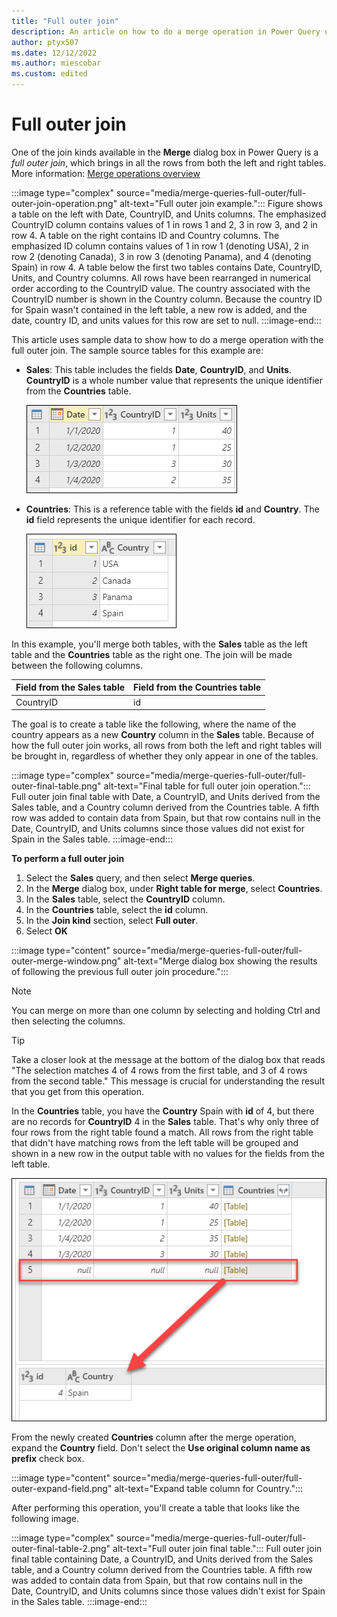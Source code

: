 ```yaml
---
title: "Full outer join"
description: An article on how to do a merge operation in Power Query using the full outer join kind. 
author: ptyx507
ms.date: 12/12/2022
ms.author: miescobar
ms.custom: edited
---
```


# Full outer join

One of the join kinds available in the **Merge** dialog box in Power Query is a *full outer join*, which brings in all the rows from both the left and right tables. More information: [Merge operations overview](merge-queries-overview.md)

:::image type="complex" source="media/merge-queries-full-outer/full-outer-join-operation.png" alt-text="Full outer join example.":::
   Figure shows a table on the left with Date, CountryID, and Units columns. The emphasized CountryID column contains values of 1 in rows 1 and 2, 3 in row 3, and 2 in row 4. A table on the right contains ID and Country columns. The emphasized ID column contains values of 1 in row 1 (denoting USA), 2 in row 2 (denoting Canada), 3 in row 3 (denoting Panama), and 4 (denoting Spain) in row 4. A table below the first two tables contains Date, CountryID, Units, and Country columns. All rows have been rearranged in numerical order according to the CountryID value. The country associated with the CountryID number is shown in the Country column. Because the country ID for Spain wasn't contained in the left table, a new row is added, and the date, country ID, and units values for this row are set to null.
:::image-end:::

This article uses sample data to show how to do a merge operation with the full outer join. The sample source tables for this example are:

* **Sales**: This table includes the fields **Date**, **CountryID**, and **Units**. **CountryID** is a whole number value that represents the unique identifier from the **Countries** table.

   ![Sales table containing Date, CountryID, and Units columns, with CountryID set to 1 in rows 1 and 2, 3 in row 3, and 2 in row 4.](media/merge-queries-full-outer/full-outer-join-sales-table.png "Sales table containing Date, CountryID, and Units columns, with the CountryID set to 1 in rows 1 and 2, 3 in row 3, and 2 in row 4")

* **Countries**: This is a reference table with the fields **id** and **Country**. The **id** field represents the unique identifier for each record.

   ![Countries table containing id and Country columns, with id set to 1 in row 1, 2 in row 2, 3 in row 3, and 4 in row 4.](media/merge-queries-full-outer/full-outer-join-countries-table.png "Countries table containing id and Country columns, with id set to 1 in row 1, 2 in row 2, 3 in row 3, and 4 in row 4")

In this example, you'll merge both tables, with the **Sales** table as the left table and the **Countries** table as the right one. The join will be made between the following columns.

|Field from the Sales table| Field from the Countries table|
|-----------|------------------|
|CountryID|id|

The goal is to create a table like the following, where the name of the country appears as a new **Country** column in the **Sales** table. Because of how the full outer join works, all rows from both the left and right tables will be brought in, regardless of whether they only appear in one of the tables.

:::image type="complex" source="media/merge-queries-full-outer/full-outer-final-table.png" alt-text="Final table for full outer join operation.":::
   Full outer join final table with Date, a CountryID, and Units derived from the Sales table, and a Country column derived from the Countries table. A fifth row was added to contain data from Spain, but that row contains null in the Date, CountryID, and Units columns since those values did not exist for Spain in the Sales table.
:::image-end:::

<!--markdownlint-disable MD036-->
**To perform a full outer join**
<!--markdownlint-enable MD036-->
1. Select the **Sales** query, and then select **Merge queries**.
2. In the **Merge** dialog box, under **Right table for merge**, select **Countries**.
3. In the **Sales** table, select the **CountryID** column.
4. In the **Countries** table, select the **id** column.
5. In the **Join kind** section, select **Full outer**.
6. Select **OK**

:::image type="content" source="media/merge-queries-full-outer/full-outer-merge-window.png" alt-text="Merge dialog box showing the results of following the previous full outer join procedure.":::

>[!NOTE]
>You can merge on more than one column by selecting and holding Ctrl and then selecting the columns.

>[!TIP]
>Take a closer look at the message at the bottom of the dialog box that reads "The selection matches 4 of 4 rows from the first table, and 3 of 4 rows from the second table." This message is crucial for understanding the result that you get from this operation.

In the **Countries** table, you have the **Country** Spain with **id** of 4, but there are no records for **CountryID** 4 in the **Sales** table. That's why only three of four rows from the right table found a match. All rows from the right table that didn't have matching rows from the left table will be grouped and shown in a new row in the output table with no values for the fields from the left table.

![No matching rows for Spain on left table for full outer join, so the Date CountryID and Units values for Spain are set to null.](media/merge-queries-full-outer/full-outer-no-matching-rows.png "No matching rows for Spain on left table for full outer join, so the Date CountryID and Units values for Spain are set to null")

From the newly created **Countries** column after the merge operation, expand the **Country** field. Don't select the **Use original column name as prefix** check box.

:::image type="content" source="media/merge-queries-full-outer/full-outer-expand-field.png" alt-text="Expand table column for Country.":::

After performing this operation, you'll create a table that looks like the following image.

:::image type="complex" source="media/merge-queries-full-outer/full-outer-final-table-2.png" alt-text="Full outer join final table.":::
   Full outer join final table containing Date, a CountryID, and Units derived from the Sales table, and a Country column derived from the Countries table. A fifth row was added to contain data from Spain, but that row contains null in the Date, CountryID, and Units columns since those values didn't exist for Spain in the Sales table.
:::image-end:::
